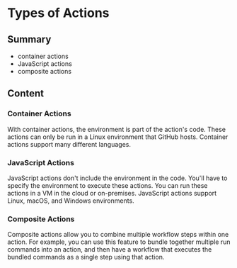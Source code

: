 # Types of Actions

## Summary

- container actions
- JavaScript actions
- composite actions

## Content

### Container Actions

With container actions, the environment is part of the action's code. These
actions can only be run in a Linux environment that GitHub hosts. Container
actions support many different languages.

### JavaScript Actions

JavaScript actions don't include the environment in the code. You'll have to
specify the environment to execute these actions. You can run these actions in a
VM in the cloud or on-premises. JavaScript actions support Linux, macOS, and
Windows environments.

### Composite Actions

Composite actions allow you to combine multiple workflow steps within one
action. For example, you can use this feature to bundle together multiple run
commands into an action, and then have a workflow that executes the bundled
commands as a single step using that action.
